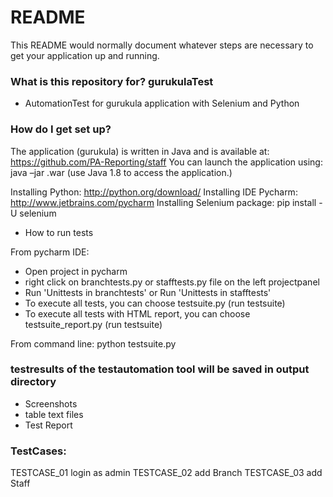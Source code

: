 # README #

This README would normally document whatever steps are necessary to get your application up and running.

### What is this repository for? gurukulaTest

* AutomationTest for gurukula application with Selenium and Python

### How do I get set up? ###

The application (gurukula) is written in Java and is available at: https://github.com/PA-Reporting/staff
You can launch the application using: java –jar .war (use Java 1.8 to access the application.)

Installing Python: http://python.org/download/
Installing IDE Pycharm: http://www.jetbrains.com/pycharm
Installing Selenium package: pip install -U selenium

* How to run tests

From pycharm IDE:
- Open project in pycharm
- right click on branchtests.py or stafftests.py file on the left projectpanel
- Run 'Unittests in branchtests' or Run 'Unittests in stafftests'
- To execute all tests, you can choose testsuite.py (run testsuite)
- To execute all tests with HTML report, you can choose testsuite_report.py (run testsuite)

From command line:
python testsuite.py

### testresults of the testautomation tool will be saved in output directory
 - Screenshots
 - table text files
 - Test Report

### TestCases:
TESTCASE_01 login as admin
TESTCASE_02 add Branch
TESTCASE_03 add Staff



